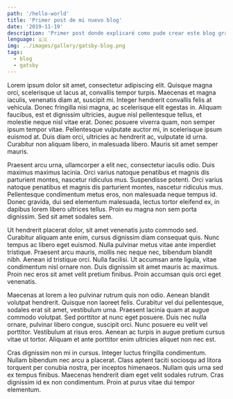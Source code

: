 ```yaml
---
path: '/hello-world'
title: 'Primer post de mi nuevo blog'
date: '2019-11-19'
description: 'Primer post donde explicaré como pude crear este blog gracias a Gatsby'
lenguage: 🇪🇸
img: ../images/gallery/gatsby-blog.png
tags:
  - blog
  - gatsby
---
```


Lorem ipsum dolor sit amet, consectetur adipiscing elit. Quisque magna orci, scelerisque ut lacus at, convallis tempor turpis. Maecenas et magna iaculis, venenatis diam at, suscipit mi. Integer hendrerit convallis felis at vehicula. Donec fringilla nisi magna, ac scelerisque elit egestas in. Aliquam faucibus, est et dignissim ultricies, augue nisl pellentesque tellus, et molestie neque nisl vitae erat. Donec posuere viverra quam, non semper ipsum tempor vitae. Pellentesque vulputate auctor mi, in scelerisque ipsum euismod at. Duis diam orci, ultricies ac hendrerit ac, vulputate id urna. Curabitur non aliquam libero, in malesuada libero. Mauris sit amet semper mauris.

Praesent arcu urna, ullamcorper a elit nec, consectetur iaculis odio. Duis maximus maximus lacinia. Orci varius natoque penatibus et magnis dis parturient montes, nascetur ridiculus mus. Suspendisse potenti. Orci varius natoque penatibus et magnis dis parturient montes, nascetur ridiculus mus. Pellentesque condimentum metus eros, non malesuada neque tempus id. Donec gravida, dui sed elementum malesuada, lectus tortor eleifend ex, in dapibus lorem libero ultrices tellus. Proin eu magna non sem porta dignissim. Sed sit amet sodales sem.

Ut hendrerit placerat dolor, sit amet venenatis justo commodo sed. Curabitur aliquam ante enim, cursus dignissim diam consequat quis. Nunc tempus ac libero eget euismod. Nulla pulvinar metus vitae ante imperdiet tristique. Praesent arcu mauris, mollis nec neque nec, bibendum blandit nibh. Aenean id tristique orci. Nulla facilisi. Ut accumsan ante ligula, vitae condimentum nisl ornare non. Duis dignissim sit amet mauris ac maximus. Proin nec eros sit amet velit pretium finibus. Proin accumsan quis orci eget venenatis.

Maecenas at lorem a leo pulvinar rutrum quis non odio. Aenean blandit volutpat hendrerit. Quisque non laoreet felis. Curabitur vel dui pellentesque, sodales erat sit amet, vestibulum urna. Praesent lacinia quam at augue commodo volutpat. Sed porttitor at nunc eget posuere. Duis nec nulla ornare, pulvinar libero congue, suscipit orci. Nunc posuere eu velit vel porttitor. Vestibulum at risus eros. Aenean ac turpis in augue pretium cursus vitae ut tortor. Aliquam et ante porttitor enim ultricies aliquet non nec est.

Cras dignissim non mi in cursus. Integer luctus fringilla condimentum. Nullam bibendum nec arcu a placerat. Class aptent taciti sociosqu ad litora torquent per conubia nostra, per inceptos himenaeos. Nullam quis urna sed ex tempus finibus. Maecenas hendrerit diam eget velit sodales rutrum. Cras dignissim id ex non condimentum. Proin at purus vitae dui tempor elementum.

